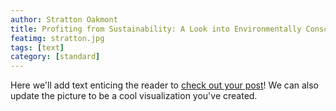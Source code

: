 ```yaml
---
author: Stratton Oakmont
title: Profiting from Sustainability: A Look into Environmentally Conscious Companies
featimg: stratton.jpg
tags: [text]
category: [standard]
---
```


Here we'll add text enticing the reader to <a href="https://stat231-f20.github.io/Blog-Stratton-Oakmont/" target="blank">check out your post</a>!  We can also update the picture to be a cool visualization you've created.

